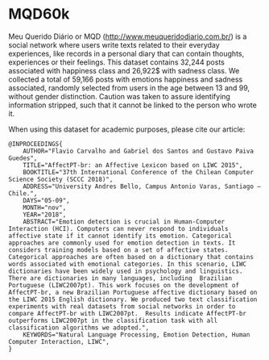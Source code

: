 # MQD60k
Meu Querido Diário or MQD (http://www.meuqueridodiario.com.br/) is a social network where users write texts related to their everyday experiences, like records in a personal diary that can contain thoughts, experiences or their feelings.  This dataset contains 32,244 posts associated with happiness class and 26,922$ with sadness class. We collected a total of 59,166 posts with emotions happiness and sadness associated, randomly selected from users in the age between 13 and 99, without gender distinction. Caution was taken to assure identifying information stripped, such that it cannot be linked to the person who wrote it. 

When using this dataset for academic purposes, please cite our article:

```
@INPROCEEDINGS{
    AUTHOR="Flavio Carvalho and Gabriel dos Santos and Gustavo Paiva Guedes",
    TITLE="AffectPT-br: an Affective Lexicon based on LIWC 2015",
    BOOKTITLE="37th International Conference of the Chilean Computer Science Society (SCCC 2018)",
    ADDRESS="University Andres Bello, Campus Antonio Varas, Santiago – Chile.",
    DAYS="05-09",
    MONTH="nov",
    YEAR="2018",
    ABSTRACT="Emotion detection is crucial in Human-Computer Interaction (HCI). Computers can never respond to individuals affective state if it cannot identify its emotion. Categorical approaches are commonly used for emotion detection in texts. It considers training models based on a set of affective states. Categorical approaches are often based on a dictionary that contains words associated with emotional categories. In this scenario, LIWC dictionaries have been widely used in psychology and linguistics.  There are dictionaries in many languages, including  Brazilian Portuguese (LIWC2007pt). This work focuses on the development of AffectPT-br, a new Brazilian Portuguese affective dictionary based on the LIWC 2015 English dictionary. We produced two text classification experiments with real datasets from social networks in order to compare AffectPT-br with LIWC2007pt.  Results indicate AffectPT-br outperforms LIWC2007pt in the classification task with all classification algorithms we adopted.",
    KEYWORDS="Natural Language Processing, Emotion Detection, Human Computer Interaction, LIWC", 
} 

```
